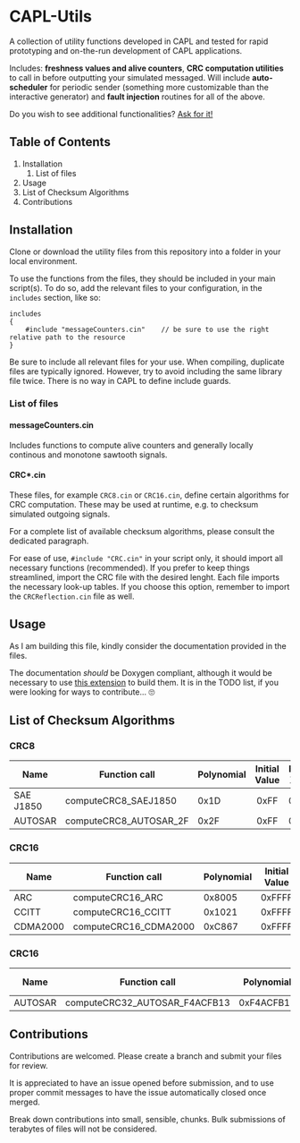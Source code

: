 # CAPL-Utils
A collection of utility functions developed in CAPL and tested for rapid prototyping and on-the-run development of CAPL applications.

Includes: **freshness values and alive counters**, **CRC computation utilities** to call in before outputting your simulated messaged. Will include **auto-scheduler** for periodic sender (something more customizable than the interactive generator) and **fault injection** routines for all of the above.

Do you wish to see additional functionalities? [Ask for it!](https://github.com/daemonPainter/CAPL-Utils/labels/enhancement)

## Table of Contents
1. Installation
   1. List of files
2. Usage
3. List of Checksum Algorithms
4. Contributions
  
## Installation
Clone or download the utility files from this repository into a folder in your local environment.

To use the functions from the files, they should be included in your main script(s). To do so, add the relevant files to your configuration, in the `includes` section, like so:

```
includes
{
    #include "messageCounters.cin"    // be sure to use the right relative path to the resource
}
```

Be sure to include all relevant files for your use.
When compiling, duplicate files are typically ignored. However, try to avoid including the same library file twice. There is no way in CAPL to define include guards.

### List of files

#### messageCounters.cin

Includes functions to compute alive counters and generally locally continous and monotone sawtooth signals.

#### CRC*.cin

These files, for example `CRC8.cin` or `CRC16.cin`, define certain algorithms for CRC computation. These may be used at runtime, e.g. to checksum simulated outgoing signals.

For a complete list of available checksum algorithms, please consult the dedicated paragraph.

For ease of use, `#include "CRC.cin"` in your script only, it should import all necessary functions (recommended). If you prefer to keep things streamlined, import the CRC file with the desired lenght.
Each file imports the necessary look-up tables. If you choose this option, remember to import the `CRCReflection.cin` file as well.

## Usage

As I am building this file, kindly consider the documentation provided in the files.

The documentation _should_ be Doxygen compliant, although it would be necessary to use [this extension](https://github.com/BretislavRychta/CAPL-filter-for-Doxygen) to build them. It is in the TODO list, if you were looking for ways to contribute... 🙄

## List of Checksum Algorithms

### CRC8

| Name | Function call | Polynomial | Initial Value | Final XOR | Reflection IN | Reflection OUT |
|------|---------------|------------|:-------------:|:---------:|:-------------:|:--------------:|
| SAE J1850 | computeCRC8_SAEJ1850 | 0x1D | 0xFF | 0xFF | no | no |
| AUTOSAR | computeCRC8_AUTOSAR_2F | 0x2F | 0xFF | 0xFF | no | no |

### CRC16

| Name | Function call | Polynomial | Initial Value | Final XOR | Reflection IN | Reflection OUT |
|------|---------------|------------|:-------------:|:---------:|:-------------:|:--------------:|
| ARC | computeCRC16_ARC | 0x8005 | 0xFFFF | 0x0000 | yes | yes |
| CCITT | computeCRC16_CCITT | 0x1021 | 0xFFFF | 0x0000 | no | no |
| CDMA2000 | computeCRC16_CDMA2000 | 0xC867 | 0xFFFF | 0x0000 | no | no |

### CRC16

| Name | Function call | Polynomial | Initial Value | Final XOR | Reflection IN | Reflection OUT |
|------|---------------|------------|:-------------:|:---------:|:-------------:|:--------------:|
| AUTOSAR | computeCRC32_AUTOSAR_F4ACFB13 | 0xF4ACFB13 | 0xFFFFFFFF | 0xFFFFFFFF | yes | yes |

## Contributions

Contributions are welcomed. Please create a branch and submit your files for review.

It is appreciated to have an issue opened before submission, and to use proper commit messages to have the issue automatically closed once merged.

Break down contributions into small, sensible, chunks. Bulk submissions of terabytes of files will not be considered.
